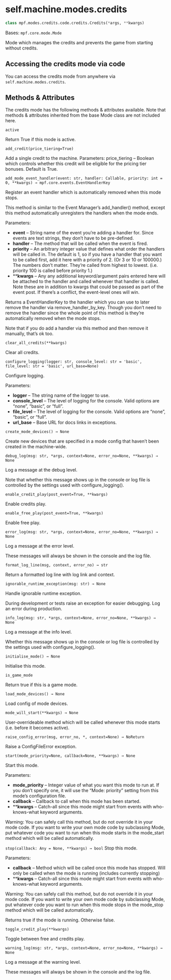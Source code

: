
# self.machine.modes.credits

``` python
class mpf.modes.credits.code.credits.Credits(*args, **kwargs)
```

Bases: `mpf.core.mode.Mode`

Mode which manages the credits and prevents the game from starting without credits.

## Accessing the credits mode via code

You can access the credits mode from anywhere via `self.machine.modes.credits`.

## Methods & Attributes

The credits mode has the following methods & attributes available. Note that methods & attributes inherited from the base Mode class are not included here.

`active`

Return True if this mode is active.

`add_credit(price_tiering=True)`

Add a single credit to the machine.
Parameters:	price_tiering – Boolean which controls whether this credit will be eligible for the pricing tier bonuses. Default is True.

`add_mode_event_handler(event: str, handler: Callable, priority: int = 0, **kwargs) → mpf.core.events.EventHandlerKey`

Register an event handler which is automatically removed when this mode stops.

This method is similar to the Event Manager’s add_handler() method, except this method automatically unregisters the handlers when the mode ends.

Parameters:

* **event** – String name of the event you’re adding a handler for. Since events are text strings, they don’t have to be pre-defined.
* **handler** – The method that will be called when the event is fired.
* **priority** – An arbitrary integer value that defines what order the handlers will be called in. The default is 1, so if you have a handler that you want to be called first, add it here with a priority of 2. (Or 3 or 10 or 100000.) The numbers don’t matter. They’re called from highest to lowest. (i.e. priority 100 is called before priority 1.)
* ****kwargs** – Any any additional keyword/argument pairs entered here will be attached to the handler and called whenever that handler is called. Note these are in addition to kwargs that could be passed as part of the event post. If there’s a conflict, the event-level ones will win.

Returns a EventHandlerKey to the handler which you can use to later remove the handler via remove_handler_by_key. Though you don’t need to remove the handler since the whole point of this method is they’re automatically removed when the mode stops.

Note that if you do add a handler via this method and then remove it manually, that’s ok too.

`clear_all_credits(**kwargs)`

Clear all credits.

`configure_logging(logger: str, console_level: str = 'basic', file_level: str = 'basic', url_base=None)`

Configure logging.

Parameters:

* **logger** – The string name of the logger to use.
* **console_level** – The level of logging for the console. Valid options are “none”, “basic”, or “full”.
* **file_level** – The level of logging for the console. Valid options are “none”, “basic”, or “full”.
* **url_base** – Base URL for docs links in exceptions.

`create_mode_devices() → None`

Create new devices that are specified in a mode config that haven’t been created in the machine-wide.

`debug_log(msg: str, *args, context=None, error_no=None, **kwargs) → None`

Log a message at the debug level.

Note that whether this message shows up in the console or log file is controlled by the settings used with configure_logging().

`enable_credit_play(post_event=True, **kwargs)`

Enable credits play.

`enable_free_play(post_event=True, **kwargs)`

Enable free play.

`error_log(msg: str, *args, context=None, error_no=None, **kwargs) → None`

Log a message at the error level.

These messages will always be shown in the console and the log file.

`format_log_line(msg, context, error_no) → str`

Return a formatted log line with log link and context.

`ignorable_runtime_exception(msg: str) → None`

Handle ignorable runtime exception.

During development or tests raise an exception for easier debugging. Log an error during production.

`info_log(msg: str, *args, context=None, error_no=None, **kwargs) → None`

Log a message at the info level.

Whether this message shows up in the console or log file is controlled by the settings used with configure_logging().

`initialise_mode() → None`

Initialise this mode.

`is_game_mode`

Return true if this is a game mode.

`load_mode_devices() → None`

Load config of mode devices.

`mode_will_start(**kwargs) → None`

User-overrideable method which will be called whenever this mode starts (i.e. before it becomes active).

`raise_config_error(msg, error_no, *, context=None) → NoReturn`

Raise a ConfigFileError exception.

`start(mode_priority=None, callback=None, **kwargs) → None`

Start this mode.

Parameters:

* **mode_priority** – Integer value of what you want this mode to run at. If you don’t specify one, it will use the “Mode: priority” setting from this mode’s configuration file.
* **callback** – Callback to call when this mode has been started.
* ****kwargs** – Catch-all since this mode might start from events with who-knows-what keyword arguments.

Warning: You can safely call this method, but do not override it in your mode code. If you want to write your own mode code by subclassing Mode, put whatever code you want to run when this mode starts in the mode_start method which will be called automatically.

`stop(callback: Any = None, **kwargs) → bool`
Stop this mode.

Parameters:

* **callback** – Method which will be called once this mode has stopped. Will only be called when the mode is running (includes currently stopping)
* ****kwargs** – Catch-all since this mode might start from events with who-knows-what keyword arguments.

Warning: You can safely call this method, but do not override it in your mode code. If you want to write your own mode code by subclassing Mode, put whatever code you want to run when this mode stops in the mode_stop method which will be called automatically.

Returns true if the mode is running. Otherwise false.

`toggle_credit_play(**kwargs)`

Toggle between free and credits play.

`warning_log(msg: str, *args, context=None, error_no=None, **kwargs) → None`

Log a message at the warning level.

These messages will always be shown in the console and the log file.
